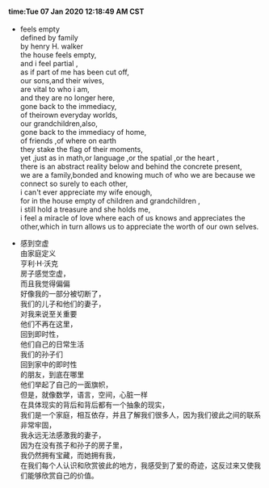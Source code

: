 #### time:Tue 07 Jan 2020 12:18:49 AM CST  
  
- feels empty   
defined by family   
by henry H. walker   
the house feels empty,  
and i feel partial ,  
as if part of me has been cut off,  
our sons,and their wives,  
are vital to who i am,  
and they are no longer here,  
gone back to the immediacy,  
of theirown everyday worlds,  
our grandchildren,also,  
gone back to the immediacy of home,  
of friends ,of where on earth  
they stake the flag of their moments,  
yet ,just as in math,or language ,or the spatial ,or the heart ,  
there is an abstract reality below and behind the concrete present,  
we are a family,bonded and knowing much of who we are because we connect so surely to each other,  
i can't ever appreciate my wife enough,  
for in the house empty of children and grandchildren ,   
i still hold a treasure and she holds me,  
i feel a miracle of love where each of us knows and appreciates the other,which in turn allows us to appreciate the worth of our own selves.  

- 感到空虚  
由家庭定义  
亨利·H·沃克  
房子感觉空虚，  
而且我觉得偏偏  
好像我的一部分被切断了，  
我们的儿子和他们的妻子，  
对我来说至关重要  
他们不再在这里，  
回到即时性，  
他们自己的日常生活  
我们的孙子们  
回到家中的即时性  
的朋友，到底在哪里  
他们举起了自己的一面旗帜，  
但是，就像数学，语言，空间，心脏一样  
在具体现实的背后和背后都有一个抽象的现实，  
我们是一个家庭，相互依存，并且了解我们很多人，因为我们彼此之间的联系非常牢固，  
我永远无法感激我的妻子，  
因为在没有孩子和孙子的房子里，  
我仍然拥有宝藏，而她拥有我，  
在我们每个人认识和欣赏彼此的地方，我感受到了爱的奇迹，这反过来又使我们能够欣赏自己的价值。  


